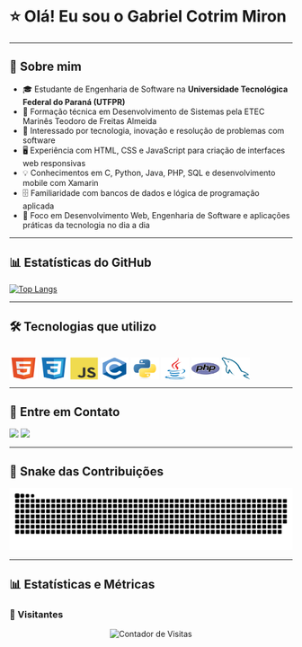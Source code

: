 # ⭐ Olá! Eu sou o Gabriel Cotrim Miron

---

## 🚀 Sobre mim
- 🎓 Estudante de Engenharia de Software na **Universidade Tecnológica Federal do Paraná (UTFPR)**
- 🏫 Formação técnica em Desenvolvimento de Sistemas pela ETEC Marinês Teodoro de Freitas Almeida
- 🧠 Interessado por tecnologia, inovação e resolução de problemas com software
- 🖥️ Experiência com HTML, CSS e JavaScript para criação de interfaces web responsivas
- 💡 Conhecimentos em C, Python, Java, PHP, SQL e desenvolvimento mobile com Xamarin
- 🗄️ Familiaridade com bancos de dados e lógica de programação aplicada
- 🚀 Foco em Desenvolvimento Web, Engenharia de Software e aplicações práticas da tecnologia no dia a dia
  
---

## 📊 Estatísticas do GitHub  

[![Top Langs](https://github-readme-stats.vercel.app/api/top-langs/?username=GabrielCotrimMiron&layout=compact&theme=radical&cache_seconds=10)](https://github.com/anuraghazra/github-readme-stats)

---

## 🛠️ Tecnologias que utilizo  

<div style="display: inline_block"><br>
  <img align="center" alt="HTML" height="40" width="50" src="https://raw.githubusercontent.com/devicons/devicon/master/icons/html5/html5-original.svg">
  <img align="center" alt="CSS" height="40" width="50" src="https://raw.githubusercontent.com/devicons/devicon/master/icons/css3/css3-original.svg">
  <img align="center" alt="JavaScript" height="40" width="50" src="https://raw.githubusercontent.com/devicons/devicon/master/icons/javascript/javascript-original.svg">
  <img align="center" alt="C" height="40" width="50" src="https://raw.githubusercontent.com/devicons/devicon/master/icons/c/c-original.svg">
  <img align="center" alt="Python" height="40" width="50" src="https://raw.githubusercontent.com/devicons/devicon/master/icons/python/python-original.svg">
  <img align="center" alt="Java" height="40" width="50" src="https://raw.githubusercontent.com/devicons/devicon/master/icons/java/java-original.svg">
  <img align="center" alt="PHP" height="40" width="50" src="https://raw.githubusercontent.com/devicons/devicon/master/icons/php/php-original.svg">
  <img align="center" alt="MySQL" height="40" width="50" src="https://raw.githubusercontent.com/devicons/devicon/master/icons/mysql/mysql-original.svg">
</div>

---

## 📩 Entre em Contato  

<div>
  <a href="mailto:gabrielcmiron@gmail.com"><img src="https://img.shields.io/badge/-Gmail-%23333?style=for-the-badge&logo=gmail&logoColor=white" target="_blank"></a>
  <a href="https://www.linkedin.com/in/gabriel-c-miron/" target="_blank"><img src="https://img.shields.io/badge/-LinkedIn-%230077B5?style=for-the-badge&logo=linkedin&logoColor=white" target="_blank"></a>
</div>

---

## 🐍 Snake das Contribuições
<picture>
<source media="(prefers-color-scheme: dark)" srcset="https://raw.githubusercontent.com/GabrielCotrimMiron/GabrielCotrimMiron/output/github-contribution-grid-snake-dark.svg">
<source media="(prefers-color-scheme: light)" srcset="https://raw.githubusercontent.com/GabrielCotrimMiron/GabrielCotrimMiron/output/github-contribution-grid-snake.svg">
<img alt="github contribution grid snake animation" src="https://raw.githubusercontent.com/GabrielCotrimMiron/GabrielCotrimMiron/output/github-contribution-grid-snake.svg">
</picture>

---

## 📊 Estatísticas e Métricas

### 👀 Visitantes

<p align="center">
  <img src="https://visitor-badge.glitch.me/badge?page_id=GabrielCotrimMiron" alt="Contador de Visitas" />
</p>









